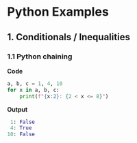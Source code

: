 # Python Examples

## 1. Conditionals / Inequalities

### 1.1 Python chaining

**Code**

```python
a, b, c = 1, 4, 10
for x in a, b, c:
    print(f"{x:2}: {2 < x <= 8}")
```

**Output**

```python
 1: False
 4: True
10: False
```
